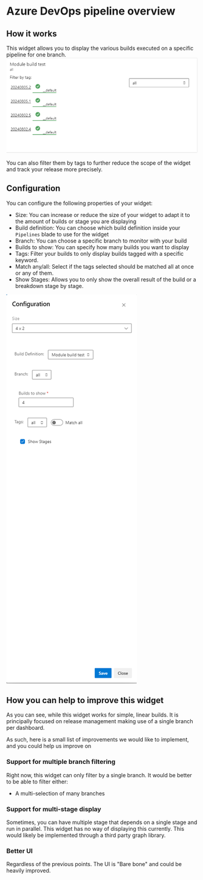 # Azure DevOps pipeline overview

## How it works

This widget allows you to display the various builds executed on a specific pipeline for one branch.
![Image of the widget](img/widget.png)

You can also filter them by tags to further reduce the scope of the widget and track your release more precisely.

## Configuration

You can configure the following properties of your widget:
- Size: You can increase or reduce the size of your widget to adapt it to the amount of builds or stage you are displaying
- Build definition: You can choose which build definition inside your `Pipelines` blade to use for the widget
- Branch: You can choose a specific branch to monitor with your build
- Builds to show: You can specify how many builds you want to display
- Tags: Filter your builds to only display builds tagged with a specific keyword.
- Match any/all: Select if the tags selected should be matched all at once or any of them.
- Show Stages: Allows you to only show the overall result of the build or a breakdown stage by stage.

![Image of the configuration panel](img/configuration.png)

## How you can help to improve this widget

As you can see, while this widget works for simple, linear builds. It is principally focused on release management
making use of a single branch per dashboard.

As such, here is a small list of improvements we would like to implement, and you could help us improve on

### Support for multiple branch filtering

Right now, this widget can only filter by a single branch. It would be better to be able to filter either:
- A multi-selection of many branches

### Support for multi-stage display

Sometimes, you can have multiple stage that depends on a single stage and run in parallel. This widget has no way of
displaying this currently. This would likely be implemented through a third party graph library.

### Better UI

Regardless of the previous points. The UI is "Bare bone" and could be heavily improved.
